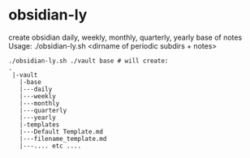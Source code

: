 # obsidian-ly
create obsidian daily, weekly, monthly, quarterly, yearly base of notes
Usage: ./obsidian-ly.sh <path to create vault> <dirname of periodic subdirs + notes>
```
./obsidian-ly.sh ./vault base # will create:
.
 |-vault
   |-base
   |---daily
   |---weekly
   |---monthly
   |---quarterly
   |---yearly
   |-templates
   |---Default Template.md
   |---filename_template.md
   |---.... etc ....
```

